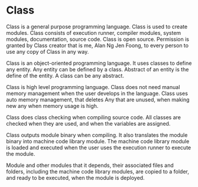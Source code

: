 # Class

Class is a general purpose programming language.
Class is used to create modules.
Class consists of execution runner, compiler modules, system modules, documentation, source code.
Class is open source.
Permission is granted by Class creator that is me, Alan Ng Jen Foong, to every person to use any copy of Class in any way.




Class is an object-oriented programming language.
It uses classes to define any entity.
Any entity can be defined by a class.
Abstract of an entity is the define of the entity.
A class can be any abstract.




Class is high level programming language.
Class does not need manual memory management when the user develops in the language.
Class uses auto memory management, that deletes Any that are unused, when making new any when memory usage is high.




Class does class checking when compiling source code.
All classes are checked when they are used, and when the variables are assigned.



Class outputs module binary when compiling.
It also translates the module binary into machine code library module.
The machine code library module is loaded and executed when the user uses the execution runner to execute the module.



Module and other modules that it depends, their associated files and folders, including the machine code library modules,
are copied to a folder, and ready to be executed, when the module is deployed.
